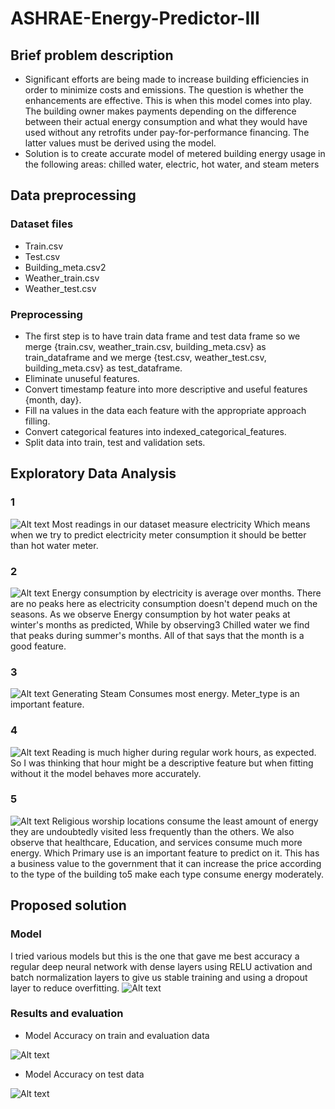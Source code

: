 # ASHRAE-Energy-Predictor-III
## Brief problem description
* Significant efforts are being made to increase building efficiencies in
order to minimize costs and emissions. The question is whether the
enhancements are effective. This is when this model comes into play.
The building owner makes payments depending on the difference
between their actual energy consumption and what they would have
used without any retrofits under pay-for-performance financing. The
latter values must be derived using the model.
* Solution is to create accurate model of metered building energy usage
in the following areas: chilled water, electric, hot water, and steam
meters
## Data preprocessing
### Dataset files
* Train.csv
* Test.csv
* Building_meta.csv2
* Weather_train.csv
* Weather_test.csv
### Preprocessing
* The first step is to have train data frame and test data frame so
we merge {train.csv, weather_train.csv, building_meta.csv} as
train_dataframe and we merge {test.csv, weather_test.csv,
building_meta.csv} as test_dataframe.
* Eliminate unuseful features.
* Convert timestamp feature into more descriptive and useful
features {month, day}.
* Fill na values in the data each feature with the appropriate
approach filling.
* Convert categorical features into
indexed_categorical_features.
* Split data into train, test and validation sets.
## Exploratory Data Analysis
### 1
![Alt text](EDA_assets/1.png?raw=true)
Most readings in our dataset measure electricity Which means
when we try to predict electricity meter consumption it should be
better than hot water meter.
### 2
![Alt text](EDA_assets/5.png?raw=true)
Energy consumption by electricity is average over months. There
are no peaks here as electricity consumption doesn't depend
much on the seasons. As we observe Energy consumption by hot
water peaks at winter's months as predicted, While by observing3
Chilled water we find that peaks during summer's months. All of
that says that the month is a good feature.
### 3
![Alt text](EDA_assets/2.png?raw=true)
Generating Steam Consumes most energy. Meter_type is an
important feature.
### 4
![Alt text](EDA_assets/3.png?raw=true)
Reading is much higher during regular work hours, as expected.
So I was thinking that hour might be a descriptive feature but
when fitting without it the model behaves more accurately.
### 5
![Alt text](EDA_assets/4.png?raw=true)
Religious worship locations consume the least amount of energy they are undoubtedly visited less frequently than the others. We
also observe that healthcare, Education, and services consume
much more energy. Which Primary use is an important feature to
predict on it. This has a business value to the government that it
can increase the price according to the type of the building to5
make each type consume energy moderately.
## Proposed solution
### Model
I tried various models but this is the one that gave me best accuracy a regular deep neural network with dense layers using RELU activation and batch normalization layers to give us stable training and using a dropout layer to reduce overfitting.
![Alt text](EDA_assets/6.PNG?raw=true)
### Results and evaluation
* Model Accuracy on train and evaluation data 

![Alt text](EDA_assets/7.PNG?raw=true)
* Model Accuracy on test data

 ![Alt text](EDA_assets/8.PNG?raw=true)
